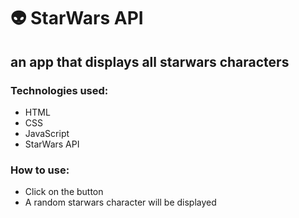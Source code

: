 # 👽 StarWars API
##  an app that displays all starwars characters

### Technologies used: 
- HTML
- CSS
- JavaScript
- StarWars API

### How to use:
- Click on the button
- A random starwars character will be displayed



